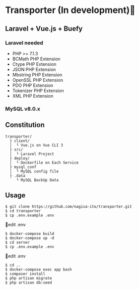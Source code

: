 # Transporter (In development):beginner:
## Laravel + Vue.js + Buefy

### Laravel needed
- PHP >= 7.1.3
- BCMath PHP Extension
- Ctype PHP Extension
- JSON PHP Extension
- Mbstring PHP Extension
- OpenSSL PHP Extension
- PDO PHP Extension
- Tokenizer PHP Extension
- XML PHP Extension

### MySQL v8.0.x

## Constitution
```
transporter/  
  ├ client/
  │  └ Vue.js on Vue CLI 3
  ├ src/
  │  └ Laravel Project
  ├ deploy/
  │  └ Dockerfile on Each Service
  ├ mysql_conf
  │  └ MySQL config file
  ├ .data
     └ MySQL BackUp Data
```

## Usage
```
$ git clone https://github.com/nagisa-ito/transporter.git
$ cd transporter
$ cp .env.example .env
```
:memo:edit .env

```
$ docker-compose build
$ docker-compose up -d
$ cd server
$ cp .env.example .env
```
:memo:edit .env

```
$ cd ..
$ docker-compose exec app bash
$ composer install
$ php artisan migrate
$ php artisan db:seed
```
